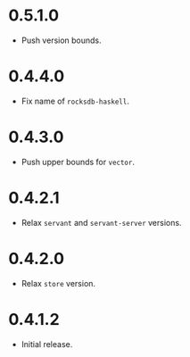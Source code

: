 0.5.1.0
=======

* Push version bounds.

0.4.4.0
=======

* Fix name of `rocksdb-haskell`.

0.4.3.0
=======

* Push upper bounds for `vector`.

0.4.2.1
=======

* Relax `servant` and `servant-server` versions.

0.4.2.0
=======

* Relax `store` version.

0.4.1.2
=======

* Initial release.
